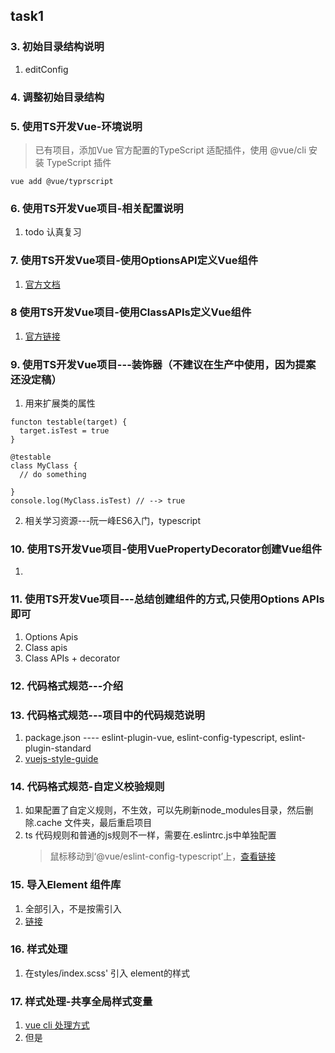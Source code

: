 ## task1

### 3. 初始目录结构说明
1. editConfig

### 4. 调整初始目录结构

### 5. 使用TS开发Vue-环境说明
> 已有项目，添加Vue 官方配置的TypeScript 适配插件，使用 @vue/cli 安装 TypeScript 插件

```
vue add @vue/typrscript
```

### 6. 使用TS开发Vue项目-相关配置说明
1. todo 认真复习

### 7. 使用TS开发Vue项目-使用OptionsAPI定义Vue组件
1. [官方文档](https://cn.vuejs.org/v2/guide/typescript.html)


### 8 使用TS开发Vue项目-使用ClassAPIs定义Vue组件 
1. [官方链接](https://cn.vuejs.org/v2/guide/typescript.html#%E5%9F%BA%E4%BA%8E%E7%B1%BB%E7%9A%84-Vue-%E7%BB%84%E4%BB%B6)


### 9. 使用TS开发Vue项目---装饰器（不建议在生产中使用，因为提案还没定稿）
1. 用来扩展类的属性
```
functon testable(target) {
  target.isTest = true
}

@testable
class MyClass {
  // do something

}
console.log(MyClass.isTest) // --> true
```
2. 相关学习资源---阮一峰ES6入门，typescript

### 10. 使用TS开发Vue项目-使用VuePropertyDecorator创建Vue组件
1. []()

### 11. 使用TS开发Vue项目---总结创建组件的方式,只使用Options APIs即可
1. Options Apis
2. Class apis
3. Class APIs + decorator

### 12. 代码格式规范---介绍

### 13. 代码格式规范---项目中的代码规范说明
1. package.json ---- eslint-plugin-vue, eslint-config-typescript, eslint-plugin-standard
2. [vuejs-style-guide](https://cn.vuejs.org/v2/style-guide)

### 14. 代码格式规范-自定义校验规则
1. 如果配置了自定义规则，不生效，可以先刷新node_modules目录，然后删除.cache 文件夹，最后重启项目
2. ts 代码规则和普通的js规则不一样，需要在.eslintrc.js中单独配置
    > 鼠标移动到‘@vue/eslint-config-typescript’上，[查看链接](https://github.com/typescript-eslint/typescript-eslint/tree/master/packages/eslint-plugin)

### 15. 导入Element 组件库
1. 全部引入，不是按需引入
2. [链接](https://element.eleme.cn/#/zh-CN/component/quickstart)

### 16. 样式处理
1. 在styles/index.scss' 引入 element的样式

### 17. 样式处理-共享全局样式变量
1. [vue cli 处理方式](https://cli.vuejs.org/zh/guide/css.html#%E5%90%91%E9%A2%84%E5%A4%84%E7%90%86%E5%99%A8-loader-%E4%BC%A0%E9%80%92%E9%80%89%E9%A1%B9)
2. 但是